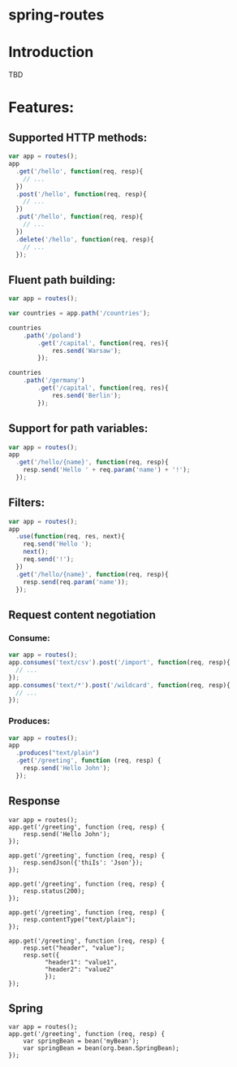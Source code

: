spring-routes
=============
# Introduction
TBD
# Features:
## Supported HTTP methods:
```javascript
var app = routes();
app
  .get('/hello', function(req, resp){
    // ...
  })
  .post('/hello', function(req, resp){
    // ...
  })
  .put('/hello', function(req, resp){
    // ...
  })
  .delete('/hello', function(req, resp){
    // ...
  });
```
## Fluent path building:
```javascript
var app = routes();

var countries = app.path('/countries');

countries
	.path('/poland')
		.get('/capital', function(req, res){
			res.send('Warsaw');
		});

countries
	.path('/germany')
  		.get('/capital', function(req, res){
			res.send('Berlin');
		});	

```
## Support for path variables:
```javascript
var app = routes();
app
  .get('/hello/{name}', function(req, resp){
    resp.send('Hello ' + req.param('name') + '!');
  });  
```
## Filters:
```javascript
var app = routes();
app
  .use(function(req, res, next){
  	req.send('Hello ');
  	next();
  	req.send('!');
  })
  .get('/hello/{name}', function(req, resp){
    resp.send(req.param('name'));
  });
```
## Request content negotiation
### Consume:
```javascript
var app = routes();
app.consumes('text/csv').post('/import', function(req, resp){
  // ...
});
app.consumes('text/*').post('/wildcard', function(req, resp){
  // ...
});
```
### Produces:
```javascript
var app = routes();
app
  .produces("text/plain")
  .get('/greeting', function (req, resp) {
    resp.send('Hello John');
  });
```
## Response
```
var app = routes();
app.get('/greeting', function (req, resp) {
    resp.send('Hello John');
});

app.get('/greeting', function (req, resp) {
    resp.sendJson({'thiIs': 'Json'});
});

app.get('/greeting', function (req, resp) {
    resp.status(200);
});

app.get('/greeting', function (req, resp) {
    resp.contentType("text/plain");
});

app.get('/greeting', function (req, resp) {
    resp.set("header", "value");
    resp.set({
          "header1": "value1",
          "header2": "value2"
          });
});
```
## Spring
```
var app = routes();
app.get('/greeting', function (req, resp) {
    var springBean = bean('myBean');
    var springBean = bean(org.bean.SpringBean);
});
```
